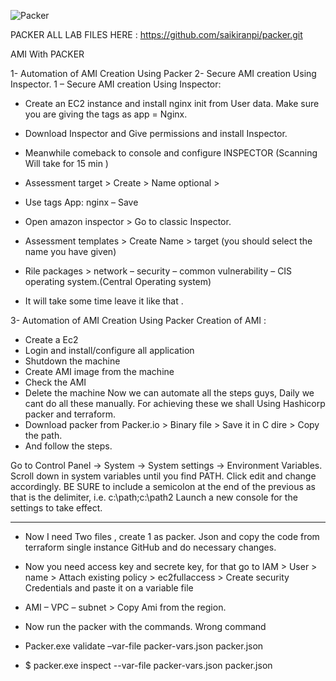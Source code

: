 ![Packer](https://github.com/saikiranpi/mastering-aws/assets/109568252/c26c1269-82ec-49e1-91c6-91dcfd1fe778)


PACKER ALL LAB FILES HERE : https://github.com/saikiranpi/packer.git



AMI With PACKER

1-	Automation of AMI Creation Using Packer
2-	Secure AMI creation Using Inspector. 
1 – Secure AMI creation Using Inspector:
-	Create an EC2 instance and install nginx init from User data. Make sure you are giving the tags as app = Nginx. 

-	Download Inspector and Give permissions and install Inspector.

-	Meanwhile comeback to console and configure INSPECTOR (Scanning Will take for 15 min )

-	Assessment target > Create > Name optional > 

-	Use tags App: nginx – Save

-	Open amazon inspector >  Go to classic Inspector. 

-	Assessment templates > Create Name > target (you should select the name you have given)

-	Rile packages   > network – security – common vulnerability – CIS operating system.(Central Operating system)

-	It will take some time leave it like that . 


3-	Automation of AMI Creation Using Packer
Creation of AMI : 
-	Create a Ec2 
-	Login and install/configure all application
-	Shutdown the machine 
-	Create AMI image from the machine 
-	Check the AMI
-	Delete the machine 
Now we can automate all the steps guys, Daily we cant do all these manually. For achieving these we shall Using Hashicorp packer and terraform. 
-	Download packer from Packer.io > Binary file > Save it in C dire > Copy the path. 
-	And follow the steps. 


Go to Control Panel -> System -> System settings -> Environment Variables.
Scroll down in system variables until you find PATH.
Click edit and change accordingly.
BE SURE to include a semicolon at the end of the previous as that is the delimiter, i.e. c:\path;c:\path2
Launch a new console for the settings to take effect.

-------
-	Now I need Two files , create 1 as packer. Json and copy the code from terraform single instance GitHub and do necessary changes.

-	Now you need access key and secrete key, for that go to IAM > User > name > Attach existing policy > ec2fullaccess > Create security Credentials and paste it on a variable file 

-	AMI – VPC – subnet > Copy Ami from the region.

-	Now run the packer with the commands. Wrong command 

-	Packer.exe validate –var-file packer-vars.json packer.json

-	$ packer.exe inspect --var-file packer-vars.json packer.json


